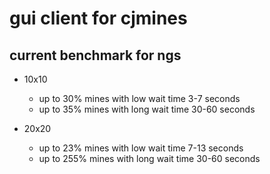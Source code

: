 # gui client for cjmines

## current benchmark for ngs
- 10x10 
  - up to 30% mines with low wait time 3-7 seconds
  - up to 35% mines with long wait time 30-60 seconds

- 20x20 
  - up to 23% mines with low wait time 7-13 seconds
  - up to 255% mines with long wait time 30-60 seconds

